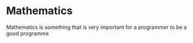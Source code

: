# Mathematics
Mathematics is something that is very important for a programmer to be a good programme
